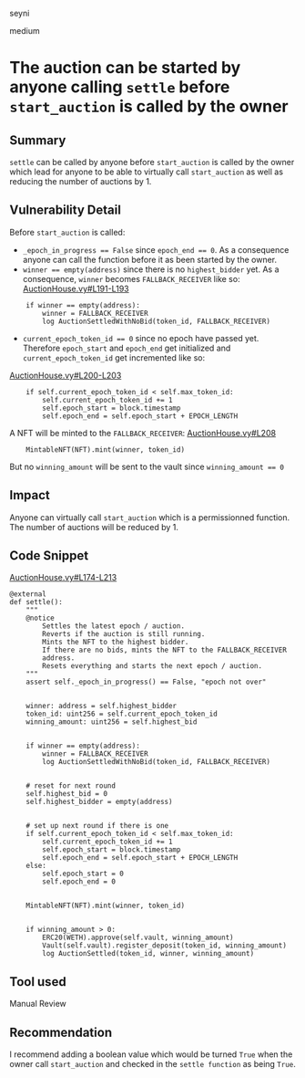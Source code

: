 seyni

medium

# The auction can be started by anyone calling `settle` before `start_auction` is called by the owner

## Summary
`settle` can be called by anyone before `start_auction` is called by the owner which lead for anyone to be able to virtually call `start_auction` as well as reducing the number of auctions by 1.

## Vulnerability Detail
Before `start_auction` is called:
- `_epoch_in_progress == False` since `epoch_end == 0`. As a consequence anyone can call the function before it as been started by the owner.
- `winner == empty(address)` since there is no `highest_bidder` yet. As a consequence, `winner` becomes `FALLBACK_RECEIVER` like so:
[AuctionHouse.vy#L191-L193](https://github.com/sherlock-audit/2023-02-fair-funding/blob/main/fair-funding/contracts/AuctionHouse.vy#L191-L193)
```vyper
    if winner == empty(address):
        winner = FALLBACK_RECEIVER
        log AuctionSettledWithNoBid(token_id, FALLBACK_RECEIVER)
```
- `current_epoch_token_id == 0` since no epoch have passed yet. Therefore `epoch_start` and `epoch_end` get initialized and `current_epoch_token_id` get incremented like so:

[AuctionHouse.vy#L200-L203](https://github.com/sherlock-audit/2023-02-fair-funding/blob/main/fair-funding/contracts/AuctionHouse.vy#L200-L203)
```vyper
    if self.current_epoch_token_id < self.max_token_id:
        self.current_epoch_token_id += 1
        self.epoch_start = block.timestamp
        self.epoch_end = self.epoch_start + EPOCH_LENGTH
```

A NFT will be minted to the `FALLBACK_RECEIVER`:
[AuctionHouse.vy#L208](https://github.com/sherlock-audit/2023-02-fair-funding/blob/main/fair-funding/contracts/AuctionHouse.vy#L208)
```vyper
    MintableNFT(NFT).mint(winner, token_id)
```

But no `winning_amount` will be sent to the vault since `winning_amount == 0`

## Impact
Anyone can virtually call `start_auction` which is a permissionned function.
The number of auctions will be reduced by 1.

## Code Snippet
[AuctionHouse.vy#L174-L213](https://github.com/sherlock-audit/2023-02-fair-funding/blob/main/fair-funding/contracts/AuctionHouse.vy#L174-L213)
```vyper
@external
def settle():
    """
    @notice
        Settles the latest epoch / auction.
        Reverts if the auction is still running.
        Mints the NFT to the highest bidder. 
        If there are no bids, mints the NFT to the FALLBACK_RECEIVER
        address.
        Resets everything and starts the next epoch / auction.
    """
    assert self._epoch_in_progress() == False, "epoch not over"


    winner: address = self.highest_bidder
    token_id: uint256 = self.current_epoch_token_id
    winning_amount: uint256 = self.highest_bid


    if winner == empty(address):
        winner = FALLBACK_RECEIVER
        log AuctionSettledWithNoBid(token_id, FALLBACK_RECEIVER)


    # reset for next round
    self.highest_bid = 0
    self.highest_bidder = empty(address)


    # set up next round if there is one
    if self.current_epoch_token_id < self.max_token_id:
        self.current_epoch_token_id += 1
        self.epoch_start = block.timestamp
        self.epoch_end = self.epoch_start + EPOCH_LENGTH
    else:
        self.epoch_start = 0
        self.epoch_end = 0


    MintableNFT(NFT).mint(winner, token_id)


    if winning_amount > 0:
        ERC20(WETH).approve(self.vault, winning_amount)
        Vault(self.vault).register_deposit(token_id, winning_amount)
        log AuctionSettled(token_id, winner, winning_amount)
```

## Tool used

Manual Review

## Recommendation
I recommend adding a boolean value which would be turned `True` when the owner call `start_auction` and checked in the `settle function` as being `True`.